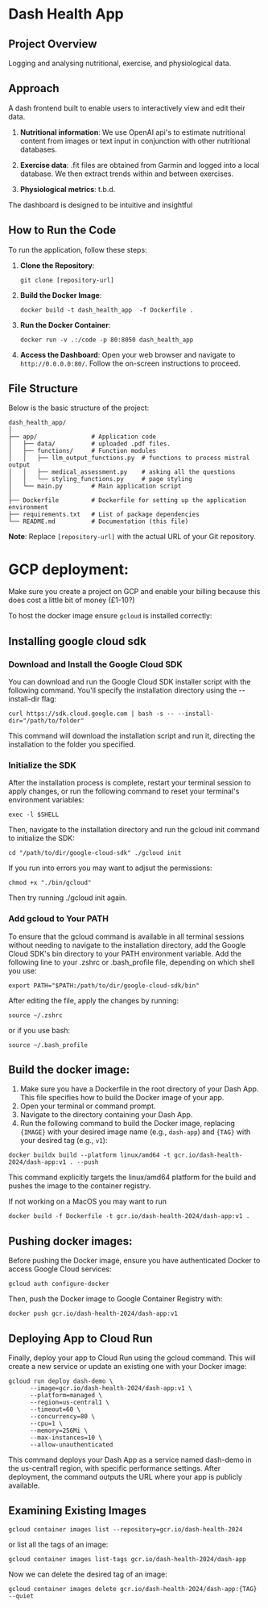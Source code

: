 # Dash Health App

## Project Overview

Logging and analysing nutritional, exercise, and physiological data. 

## Approach

A dash frontend built to enable users to interactively view and edit their data. 

1. **Nutritional information**: We use OpenAI api's to estimate nutritional content from images or text input in conjunction with other nutritional databases.

2. **Exercise data**: .fit files are obtained from Garmin and logged into a local database. We then extract trends within and between exercises.

3. **Physiological metrics**: t.b.d.

The dashboard is designed to be intuitive and insightful

## How to Run the Code

To run the application, follow these steps:

1. **Clone the Repository**:
    ```
   git clone [repository-url]
    ```

2. **Build the Docker Image**:
    ```
   docker build -t dash_health_app  -f Dockerfile .
    ```

3. **Run the Docker Container**:
    ```
   docker run -v .:/code -p 80:8050 dash_health_app
    ```

4. **Access the Dashboard**:
   Open your web browser and navigate to `http://0.0.0.0:80/`. Follow the on-screen instructions to proceed.

## File Structure

Below is the basic structure of the project:

```
dash_health_app/
│
├── app/               # Application code
│   ├── data/          # uploaded .pdf files.
│   ├── functions/     # Function modules
│   │   ├── llm_output_functions.py  # functions to process mistral output
│   │   ├── medical_assessment.py    # asking all the questions
│   │   └── styling_functions.py     # page styling
│   └── main.py        # Main application script
│
├── Dockerfile         # Dockerfile for setting up the application environment
├── requirements.txt   # List of package dependencies
└── README.md          # Documentation (this file)
```

**Note**: Replace `[repository-url]` with the actual URL of your Git repository.



# GCP deployment:

Make sure you create a project on GCP and enable your billing because this does cost a little bit of money (£1-10?)

To host the docker image ensure `gcloud` is installed correctly:


## Installing google cloud sdk

### Download and Install the Google Cloud SDK
You can download and run the Google Cloud SDK installer script with the following command. You'll specify the installation directory using the --install-dir flag:

`curl https://sdk.cloud.google.com | bash -s -- --install-dir="/path/to/folder"`

This command will download the installation script and run it, directing the installation to the folder you specified.

### Initialize the SDK

After the installation process is complete, restart your terminal session to apply changes, or run the following command to reset your terminal's environment variables:

`exec -l $SHELL`



Then, navigate to the installation directory and run the gcloud init command to initialize the SDK:

`cd "/path/to/dir/google-cloud-sdk" ./gcloud init`

If you run into errors you may want to adjsut the permissions:

`chmod +x "./bin/gcloud"`

Then try running ./gcloud init again.



### Add gcloud to Your PATH

To ensure that the gcloud command is available in all terminal sessions without needing to navigate to the installation directory, add the Google Cloud SDK's bin directory to your PATH environment variable. Add the following line to your .zshrc or .bash_profile file, depending on which shell you use:

`export PATH="$PATH:/path/to/dir/google-cloud-sdk/bin"`

After editing the file, apply the changes by running:

`source ~/.zshrc`

or if you use bash:

`source ~/.bash_profile`

## Build the docker image:

1. Make sure you have a Dockerfile in the root directory of your Dash App. This file specifies how to build the Docker image of your app.
2. Open your terminal or command prompt.
3. Navigate to the directory containing your Dash App.
4. Run the following command to build the Docker image, replacing `{IMAGE}` with your desired image name (e.g., `dash-app`) and `{TAG}` with your desired tag (e.g., `v1`):


`docker buildx build --platform linux/amd64 -t gcr.io/dash-health-2024/dash-app:v1 . --push`

This command explicitly targets the linux/amd64 platform for the build and pushes the image to the container registry.

If not working on a MacOS you may want to run 

`docker build -f Dockerfile -t gcr.io/dash-health-2024/dash-app:v1 .`


## Pushing docker images:

Before pushing the Docker image, ensure you have authenticated Docker to access Google Cloud services:

`gcloud auth configure-docker`

Then, push the Docker image to Google Container Registry with:

`docker push gcr.io/dash-health-2024/dash-app:v1`


## Deploying App to Cloud Run 

Finally, deploy your app to Cloud Run using the gcloud command. This will create a new service or update an existing one with your Docker image:


```
gcloud run deploy dash-demo \
      --image=gcr.io/dash-health-2024/dash-app:v1 \
      --platform=managed \
      --region=us-central1 \
      --timeout=60 \
      --concurrency=80 \
      --cpu=1 \
      --memory=256Mi \
      --max-instances=10 \
      --allow-unauthenticated
```

This command deploys your Dash App as a service named dash-demo in the us-central1 region, with specific performance settings. After deployment, the command outputs the URL where your app is publicly available.



## Examining Existing Images 


`gcloud container images list --repository=gcr.io/dash-health-2024`

or list all the tags of an image:

`gcloud container images list-tags gcr.io/dash-health-2024/dash-app`

Now we can delete the desired tag of an image:

`gcloud container images delete gcr.io/dash-health-2024/dash-app:{TAG} --quiet`
